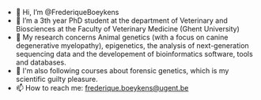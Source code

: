 - 👋 Hi, I’m @FrederiqueBoeykens
- 👀 I’m a 3th year PhD student at the department of Veterinary and Biosciences at the Faculty of Veterinary Medicine (Ghent University)
- 🌱 My research concerns Animal genetics (with a focus on canine degenerative myelopathy), epigenetics, the analysis of next-generation sequencing data and the developement of bioinformatics software, tools and databases.
- 💞️ I'm also following courses about forensic genetics, which is my scientific guilty pleasure.
- 📫 How to reach me: frederique.boeykens@ugent.be

<!---
FrederiqueBoeykens/FrederiqueBoeykens is a ✨ special ✨ repository because its `README.md` (this file) appears on your GitHub profile.
You can click the Preview link to take a look at your changes.
--->
